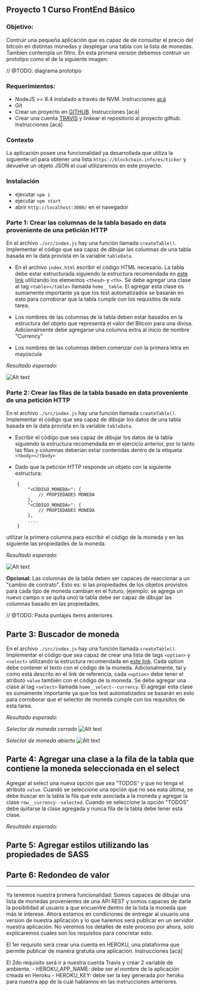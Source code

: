 ## Proyecto 1 Curso FrontEnd Básico

### Objetivo:
Contruir una pequeña aplicación que es capaz de de consultar el precio del bitcoin en distintas monedas y desplegar una tabla con la lista de monedas. Tambien contempla un filtro. En esta primera versión debemos contruir un prototipo como el de la siguiente imagen:

// @TODO: diagrama prototipo

### Requerimientos:
- NodeJS >= 8.4 instalado a través de NVM. Instrucciones [acá](docs/nvm-install.md)
- Git
- Crear un proyecto en [GITHUB](https://github.com). Instrucciones [acá]
- Crear una cuenta [TRAVIS](https://travis-ci.org) y linkear el repositorio al proyecto github. Instrucciones [acá]

### Contexto
La aplicación posee una funcionalidad ya desarrollada que utiliza la siguiente url para obtener una lista `https://blockchain.info/es/ticker` y devuelve un objeto JSON el cual utilizaremos en este proyecto.

### Instalación
- ejecutar `npm i`
- ejecutar `npm start`
- abrir `http://localhost:3000/` en el navegador

### Parte 1: Crear las columnas de la tabla basado en data proveniente de una petición HTTP

En el archivo `./src/index.js` hay una función llamada `createTable()`. Implementar el código que sea capaz de dibujar las columnas de una tabla basada en la data provista en la variable `tableData`.

- En el archivo `index.html` escribir el código HTML necesario. La tabla debe estar estructurada siguiendo la estructura recomendada en [este link](https://www.w3schools.com/tags/tag_thead.asp) utilizando los elementos `<thead>` y `<th>`. Se debe agregar una clase al tag `<table></table>` llamada `home__table`. El agregar esta clase es sumamente importante ya que los test automatizados se basarán en esto para corroborar que la tabla cumple con los requisitos de esta tarea.

- Los nombres de las columnas de la tabla deben estar basados en la estructura del objeto que representa el valor del Bitcoin para una divisa. Adicionalmente debe agregarse una columna extra al inicio de nombre "Currency"

- Los nombres de las columnas deben comenzar con la primera letra en mayúscula

*Resultado esperado:*

![Alt text](docs/part1/img.png?raw=true "Column names")

### Parte 2: Crear las filas de la tabla basado en data proveniente de una petición HTTP

En el archivo `./src/index.js` hay una función llamada `createTable()`. Implementar el código que sea capaz de dibujar los datos de una tabla basada en la data provista en la variable `tableData`.

- Escribir el código que sea capaz de dibujar los datos de la tabla siguiendo la estructura recomendada en el ejercicio anterior, por lo tanto las filas y columnas deberían estar contenidas dentro de la etiqueta `<tbody></tbody>`

- Dado que la petición HTTP responde un objeto con la siguiente estructura:

```
    {
        "<CÓDIGO_MONEDA>": { 
            // PROPIEDADES MONEDA
        },
        "<CÓDIGO_MONEDA>": { 
            // PROPIEDADES MONEDA
        },
        ....
    }
```

utilizar la primera columna para escribir el código de la moneda y en las siguiente las propiedades de la moneda.

*Resultado esperado:*

![Alt text](docs/part2/img.png?raw=true "Table data")


**Opcional:** Las columnas de la tabla deben ser capaces de reaccionar a un "cambio de contrato". Esto es: si las propiedades de los objetos provistos para cada tipo de moneda cambian en el futuro, (ejemplo: se agrega un nuevo campo o se quita uno) la tabla debe ser capaz de dibujar las columnas basado en las propiedades.


// @TODO: Pauta puntajes items anteriores

## Parte 3: Buscador de moneda

En el archivo `./src/index.js` hay una función llamada `createTable()`. Implementar el código que sea capaz de crear una lista de tags `<option>` y `<select>` utilizando la estructura recomendada en [este link](https://www.w3schools.com/tags/tag_select.asp).
Cada option debe contener el texto con el código de la moneda. Adicionalmente, tal y como está descrito en el link de referencia, cada `<option>` debe tener el atributo `value` también con el código de la moneda.
Se debe agregar una clase al tag `<select>` llamada `home__select--currency`. El agregar esta clase es sumamente importante ya que los test automatizados se basarán en esto para corroborar que el selector de moneda cumple con los requisitos de esta tarea.

*Resultado esperado:*

*Selector de moneda cerrado*
![Alt text](docs/part3/img2.png?raw=true "select closed")

*Selector de moneda abierto*
![Alt text](docs/part3/img1.png?raw=true "select opened")

## Parte 4: Agregar una clase a la fila de la tabla que contiene la moneda seleccionada en el select

Agregar al select una nueva opción que sea "TODOS" y que no tenga el atributo `value`. Cuando se seleccione una opción que no sea eata última, se debe buscar en la tabla la fila que este asociada a la moneda y agregar la clase `row__currency--selected`. Cuando se seleccione la opción "TODOS" debe quitarse la clase agregada y nunca fila de la tabla debe tener esta clase.

*Resultado esperado:*



## Parte 5: Agregar estilos utilizando las propiedades de SASS



## Parte 6: Redondeo de valor

---------------------------------------------------------------------------------------------

Ya tenemos nuestra primera funcionalidad: Somos capaces de dibujar una lista de monedas provenientes de una API REST y somos capaces de darle la posibilidad al usuario a que encuentre dentro de la lista la moneda que más le interese. 
Ahora estamos en condiciones de entregar al usuario una version de nuestra aplicación y lo que haremos será publicar en un servidor nuestra aplicación. No veremos los detalles de este proceso por ahora, solo explicaremos cuales son los requisitos para concretar esto.

El 1er requisito será crear una cuenta en HEROKU, una plataforma que permite publicar de manera gratuita una aplicación. Instrucciones [acá]

El 2do requisito será ir a nuestra cuenta Travis y crear 2 variable de ambiente.
    - HEROKU_APP_NAME: debe ser el nombre de la aplicación creada en Heroku
    - HEROKU_KEY: debe ser la key generada por heroku para nuestra app de la cuál hablamos en las instrucciones anteriores.

